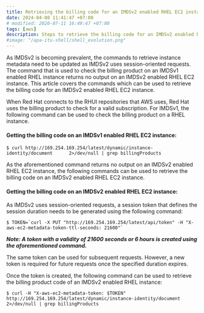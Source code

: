 ```yaml
---
title: Retrieving the billing code for an IMDSv2 enabled RHEL EC2 instance 
date: 2024-04-08 11:41:47 +07:00
# modified: 2020-07-11 16:49:47 +07:00
tags: [aws]
description: Steps to retrieve the billing code for an IMDSv2 enabled RHEL EC2 instance 
#image: "/apa-itu-shell/shell_evolution.png"
---
```


As IMDSv2 is becoming prevalent, the commands to retrieve instance metadata need to be updated as IMDSv2 uses session-oriented requests. The command that is used to check the billing product on an IMDSv1 enabled RHEL instance returns no output on an IMDSv2 enabled RHEL EC2 instance. This article covers the commands which can be used to retrieve the billing code for an IMDSv2 enabled RHEL EC2 instance.

When Red Hat connects to the RHUI repositories that AWS uses, Red Hat uses the billing product to check for a valid subscription. For IMDSv1, the following command can be used to check the billing product on a RHEL instance.

#### Getting the billing code on an IMDSv1 enabled RHEL EC2 instance:

`$ curl http://169.254.169.254/latest/dynamic/instance-identity/document      2>/dev/null | grep billingProducts
`

As the aforementioned command returns no output on an IMDSv2 enabled RHEL EC2 instance, the following commands can be used to retrieve the billing code on an IMDSv2 enabled RHEL EC2 instance.

#### Getting the billing code on an IMDSv2 enabled RHEL EC2 instance:

As IMDSv2 uses session-oriented requests, a session token that defines the session duration needs to be generated using the following command:

```
$ TOKEN=`curl -X PUT "http://169.254.169.254/latest/api/token" -H "X-aws-ec2-metadata-token-ttl-seconds: 21600"`
```
***Note: A token with a validity of 21600 seconds or 6 hours is created using the aforementioned command.***

The same token can be used for subsequent requests. However, a new token is required for future requests once the specified duration expires.

Once the token is created, the following command can be used to retrieve the billing product code of an IMDSv2 enabled RHEL instance:

`$ curl -H "X-aws-ec2-metadata-token: $TOKEN" http://169.254.169.254/latest/dynamic/instance-identity/document      2>/dev/null | grep billingProducts`

